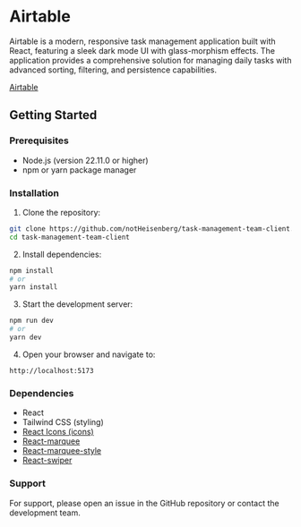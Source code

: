 # Airtable

Airtable is a modern, responsive task management application built with React, featuring a sleek dark mode UI with glass-morphism effects. The application provides a comprehensive solution for managing daily tasks with advanced sorting, filtering, and persistence capabilities.

[Airtable](https://task-management-22c11.web.app)

## Getting Started

### Prerequisites
- Node.js (version 22.11.0 or higher)
- npm or yarn package manager

### Installation

1. Clone the repository:
```bash
git clone https://github.com/notHeisenberg/task-management-team-client.git
cd task-management-team-client
```

2. Install dependencies:
```bash
npm install
# or
yarn install
```

3. Start the development server:
```bash
npm run dev
# or
yarn dev
```

4. Open your browser and navigate to:
```
http://localhost:5173
```

### Dependencies

- React
- Tailwind CSS (styling)
- [React Icons (icons)](https://react-icons.github.io/react-icons)
- [React-marquee](https://www.npmjs.com/package/react-fast-marquee)
- [React-marquee-style](https://www.npmjs.com/package/styled-components)
- [React-swiper](https://swiperjs.com/get-started)


### Support

For support, please open an issue in the GitHub repository or contact the development team.